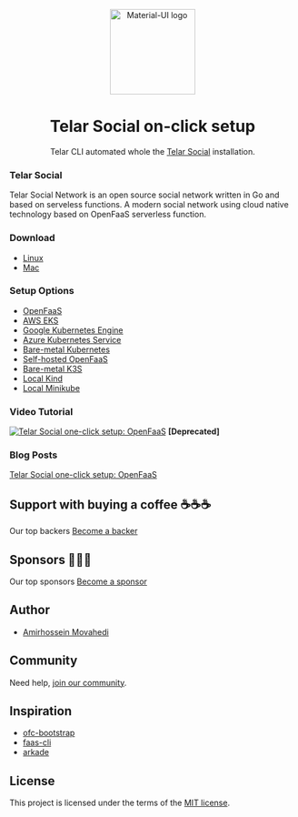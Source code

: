 
<p align="center">
  <a href="https://telar.dev/" rel="noopener" target="_blank"><img width="150" src="https://raw.githubusercontent.com/red-gold/red-gold-web/master/website/static/img/logos/telar-social-logo/profile.png" alt="Material-UI logo"></a></p>
</p>

<h1 align="center">Telar Social on-click setup</h1>

<div align="center">
 Telar CLI automated whole the <a href="https://telar.dev" target="_blank">Telar Social</a> installation. 
</div>

### Telar Social
 Telar Social Network is an open source social network written in Go and based on serveless functions. A modern social network using cloud native technology based on OpenFaaS serverless function.
 
### Download 
- [Linux](https://github.com/Qolzam/telar-cli/releases/download/v0.2/telar)
- [Mac](https://github.com/Qolzam/telar-cli/releases/download/v0.2/telar-darwin)


### Setup Options

- [OpenFaaS](docs/ofcc-setup/README.md)
- [AWS EKS](https://github.com/Qolzam/feedback/issues/1)
- [Google Kubernetes Engine](https://github.com/Qolzam/feedback/issues/1)
- [Azure Kubernetes Service](https://github.com/Qolzam/feedback/issues/1)
- [Bare-metal Kubernetes](https://github.com/Qolzam/feedback/issues/1)
- [Self-hosted OpenFaaS](https://github.com/Qolzam/feedback/issues/1)
- [Bare-metal K3S](https://github.com/Qolzam/feedback/issues/1)
- [Local Kind](https://github.com/Qolzam/feedback/issues/1)
- [Local Minikube](https://github.com/Qolzam/feedback/issues/1)

### Video Tutorial
[![Telar Social one-click setup: OpenFaaS](https://img.youtube.com/vi/M-vjKGIvzWM/0.jpg)](https://www.youtube.com/watch?v=M-vjKGIvzWM) **[Deprecated]**

### Blog Posts
[Telar Social one-click setup: OpenFaaS](https://medium.com/red-gold/telar-social-one-click-setup-openfaas-cloud-community-cluster-68814b3bf47c)

## Support with buying a coffee ☕️☕️☕️
Our top backers [Become a backer](https://www.patreon.com/qolzam)

## Sponsors 🥉🥈🥇
Our top sponsors [Become a sponsor](https://www.patreon.com/qolzam)

## Author

- [Amirhossein Movahedi](https://amir.red-gold.tech)

## Community

Need help, [join our community](https://docs.google.com/forms/d/e/1FAIpQLSdkwt5pxmyCZQO0AmyAghBOdA-XBG298Pfm5Dw1xjNGaGeCYQ/viewform).

## Inspiration

- [ofc-bootstrap](https://github.com/openfaas-incubator/ofc-bootstrap)
- [faas-cli](https://github.com/openfaas/faas-cli)
- [arkade](https://github.com/alexellis/arkade)

## License

This project is licensed under the terms of the
[MIT license](/LICENSE).


